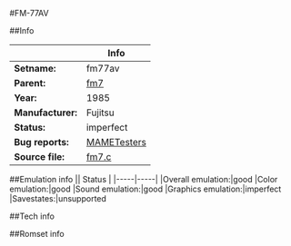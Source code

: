 #FM-77AV

##Info

||Info|
|-----|-----|
|**Setname:**|fm77av
|**Parent:**|[fm7](fm7.md)
|**Year:**|1985
|**Manufacturer:**|Fujitsu
|**Status:**|imperfect
|**Bug reports:**|[MAMETesters](http://mametesters.org/view_all_set.php?type=1&temporary=y&search=fm7.c)
|**Source file:**|[fm7.c](https://github.com/mamedev/mame/blob/master/src/mess/drivers/fm7.c)

##Emulation info
|| Status |
|-----|-----|
|Overall emulation:|good
|Color emulation:|good
|Sound emulation:|good
|Graphics emulation:|imperfect
|Savestates:|unsupported

##Tech info

##Romset info

<!--- START OF EDITED COMMENT DO NOT TOUCH TEXT ABOVE-->
